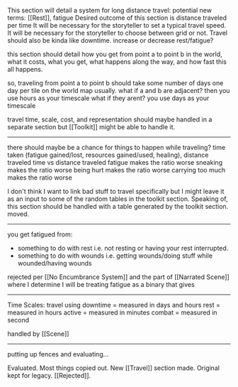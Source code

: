 This section will detail a system for long distance travel:
potential new terms: [[Rest]], fatigue
Desired outcome of this section is distance traveled per time
It will be necessary for the storyteller to set a typical travel speed.
It will be necessary for the storyteller to choose between grid or not.
Travel should also be kinda like downtime.
increase or decrease rest/fatigue?

this section should detail how you get from point a to point b in the world, what it costs, what you get, what happens along the way, and how fast this all happens.

so, traveling from point a to point b should take some number of days
one day per tile on the world map usually. 
what if a and b are adjacent? then you use hours as your timescale
what if they arent? you use days as your timescale

travel time, scale, cost, and representation should maybe handled in a separate section but [[Toolkit]] might be able to handle it.

---

there should maybe be a chance for things to happen while traveling?
time taken (fatigue gained/lost, resources gained/used, healing), distance traveled
time vs distance traveled
fatigue makes the ratio worse
sneaking makes the ratio worse
being hurt makes the ratio worse
carrying too much makes the ratio worse

I don't think I want to link bad stuff to travel specifically but I might leave it as an input to some of the random tables in the toolkit section. Speaking of, this section should be handled with a table generated by the toolkit section. moved.

---

you get fatigued from:
- something to do with rest i.e. not resting or having your rest interrupted.
- something to do with wounds i.e. getting wounds/doing stuff while wounded/having wounds

rejected per [[No Encumbrance System]] and the part of [[Narrated Scene]] where I determine I will be treating fatigue as a binary that gives 

----
Time Scales:
travel using downtime = measured in days and hours
rest = measured in hours
active = measured in minutes
combat = measured in second

handled by [[Scene]]

----

putting up fences and evaluating...

Evaluated. Most things copied out. New [[Travel]] section made. Original kept for legacy. [[Rejected]].
